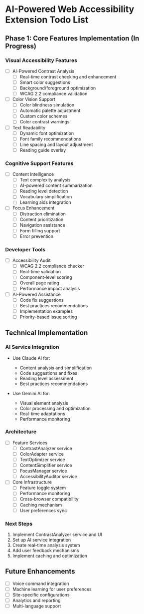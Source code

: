 # AI-Powered Web Accessibility Extension Todo List

## Phase 1: Core Features Implementation (In Progress)

### Visual Accessibility Features

- [ ] AI-Powered Contrast Analysis
  - [ ] Real-time contrast checking and enhancement
  - [ ] Smart color suggestions
  - [ ] Background/foreground optimization
  - [ ] WCAG 2.2 compliance validation

- [ ] Color Vision Support
  - [ ] Color blindness simulation
  - [ ] Automatic palette adjustment
  - [ ] Custom color schemes
  - [ ] Color contrast warnings

- [ ] Text Readability
  - [ ] Dynamic font optimization
  - [ ] Font family recommendations
  - [ ] Line spacing and layout adjustment
  - [ ] Reading guide overlay

### Cognitive Support Features

- [ ] Content Intelligence
  - [ ] Text complexity analysis
  - [ ] AI-powered content summarization
  - [ ] Reading level detection
  - [ ] Vocabulary simplification
  - [ ] Learning aids integration

- [ ] Focus Enhancement
  - [ ] Distraction elimination
  - [ ] Content prioritization
  - [ ] Navigation assistance
  - [ ] Form filling support
  - [ ] Error prevention

### Developer Tools

- [ ] Accessibility Audit
  - [ ] WCAG 2.2 compliance checker
  - [ ] Real-time validation
  - [ ] Component-level scoring
  - [ ] Overall page rating
  - [ ] Performance impact analysis

- [ ] AI-Powered Assistance
  - [ ] Code fix suggestions
  - [ ] Best practices recommendations
  - [ ] Implementation examples
  - [ ] Priority-based issue sorting

## Technical Implementation

### AI Service Integration

- Use Claude AI for:
  - Content analysis and simplification
  - Code suggestions and fixes
  - Reading level assessment
  - Best practices recommendations

- Use Gemini AI for:
  - Visual element analysis
  - Color processing and optimization
  - Real-time adaptations
  - Performance monitoring

### Architecture

- [ ] Feature Services
  - [ ] ContrastAnalyzer service
  - [ ] ColorAdapter service
  - [ ] TextOptimizer service
  - [ ] ContentSimplifier service
  - [ ] FocusManager service
  - [ ] AccessibilityAuditor service

- [ ] Core Infrastructure
  - [ ] Feature toggle system
  - [ ] Performance monitoring
  - [ ] Cross-browser compatibility
  - [ ] Caching mechanism
  - [ ] User preferences sync

### Next Steps

1. Implement ContrastAnalyzer service and UI
2. Set up AI service integration
3. Create real-time analysis system
4. Add user feedback mechanisms
5. Implement caching and optimization

## Future Enhancements

- [ ] Voice command integration
- [ ] Machine learning for user preferences
- [ ] Site-specific configurations
- [ ] Analytics and reporting
- [ ] Multi-language support
